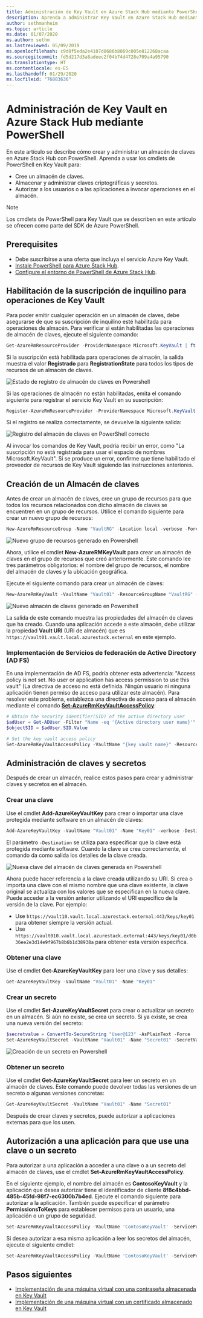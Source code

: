 ```yaml
---
title: Administración de Key Vault en Azure Stack Hub mediante PowerShell
description: Aprenda a administrar Key Vault en Azure Stack Hub mediante PowerShell.
author: sethmanheim
ms.topic: article
ms.date: 01/07/2020
ms.author: sethm
ms.lastreviewed: 05/09/2019
ms.openlocfilehash: c9d0f5eda2e4107d0686b8869c005e812268acaa
ms.sourcegitcommit: fd5d217d3a8adeec2f04b74d4728e709a4a95790
ms.translationtype: HT
ms.contentlocale: es-ES
ms.lasthandoff: 01/29/2020
ms.locfileid: "76883636"
---
```

# <a name="manage-key-vault-in-azure-stack-hub-using-powershell"></a>Administración de Key Vault en Azure Stack Hub mediante PowerShell

En este artículo se describe cómo crear y administrar un almacén de claves en Azure Stack Hub con PowerShell. Aprenda a usar los cmdlets de PowerShell en Key Vault para:

* Cree un almacén de claves.
* Almacenar y administrar claves criptográficas y secretos.
* Autorizar a los usuarios o a las aplicaciones a invocar operaciones en el almacén.

>[!NOTE]
>Los cmdlets de PowerShell para Key Vault que se describen en este artículo se ofrecen como parte del SDK de Azure PowerShell.

## <a name="prerequisites"></a>Prerequisites

* Debe suscribirse a una oferta que incluya el servicio Azure Key Vault.
* [Instale PowerShell para Azure Stack Hub](../operator/azure-stack-powershell-install.md).
* [Configure el entorno de PowerShell de Azure Stack Hub](azure-stack-powershell-configure-user.md).

## <a name="enable-your-tenant-subscription-for-key-vault-operations"></a>Habilitación de la suscripción de inquilino para operaciones de Key Vault

Para poder emitir cualquier operación en un almacén de claves, debe asegurarse de que su suscripción de inquilino esté habilitada para operaciones de almacén. Para verificar si están habilitadas las operaciones de almacén de claves, ejecute el siguiente comando:

```powershell  
Get-AzureRmResourceProvider -ProviderNamespace Microsoft.KeyVault | ft -Autosize
```

Si la suscripción está habilitada para operaciones de almacén, la salida muestra el valor **Registrado** para **RegistrationState** para todos los tipos de recursos de un almacén de claves.

![Estado de registro de almacén de claves en Powershell](media/azure-stack-key-vault-manage-powershell/image1.png)

Si las operaciones de almacén no están habilitadas, emita el comando siguiente para registrar el servicio Key Vault en su suscripción:

```powershell
Register-AzureRmResourceProvider -ProviderNamespace Microsoft.KeyVault
```

Si el registro se realiza correctamente, se devuelve la siguiente salida:

![Registro del almacén de claves en PowerShell correcto](media/azure-stack-key-vault-manage-powershell/image2.png)

Al invocar los comandos de Key Vault, podría recibir un error, como "La suscripción no está registrada para usar el espacio de nombres Microsoft.KeyVault". Si se produce un error, confirme que tiene habilitado el proveedor de recursos de Key Vault siguiendo las instrucciones anteriores.

## <a name="create-a-key-vault"></a>Creación de un Almacén de claves

Antes de crear un almacén de claves, cree un grupo de recursos para que todos los recursos relacionados con dicho almacén de claves se encuentren en un grupo de recursos. Utilice el comando siguiente para crear un nuevo grupo de recursos:

```powershell
New-AzureRmResourceGroup -Name "VaultRG" -Location local -verbose -Force
```

![Nuevo grupo de recursos generado en Powershell](media/azure-stack-key-vault-manage-powershell/image3.png)

Ahora, utilice el cmdlet **New-AzureRMKeyVault** para crear un almacén de claves en el grupo de recursos que creó anteriormente. Este comando lee tres parámetros obligatorios: el nombre del grupo de recursos, el nombre del almacén de claves y la ubicación geográfica.

Ejecute el siguiente comando para crear un almacén de claves:

```powershell
New-AzureRmKeyVault -VaultName "Vault01" -ResourceGroupName "VaultRG" -Location local -verbose
```

![Nuevo almacén de claves generado en Powershell](media/azure-stack-key-vault-manage-powershell/image4.png)

La salida de este comando muestra las propiedades del almacén de claves que ha creado. Cuando una aplicación accede a este almacén, debe utilizar la propiedad **Vault URI** (URI de almacén) que es `https://vault01.vault.local.azurestack.external` en este ejemplo.

### <a name="active-directory-federation-services-ad-fs-deployment"></a>Implementación de Servicios de federación de Active Directory (AD FS)

En una implementación de AD FS, podría obtener esta advertencia: "Access policy is not set. No user or application has access permission to use this vault" (La directiva de acceso no está definida. Ningún usuario ni ninguna aplicación tienen permiso de acceso para utilizar este almacén). Para resolver este problema, establezca una directiva de acceso para el almacén mediante el comando [**Set-AzureRmKeyVaultAccessPolicy**](#authorize-an-app-to-use-a-key-or-secret):

```powershell
# Obtain the security identifier(SID) of the active directory user
$adUser = Get-ADUser -Filter "Name -eq '{Active directory user name}'"
$objectSID = $adUser.SID.Value

# Set the key vault access policy
Set-AzureRmKeyVaultAccessPolicy -VaultName "{key vault name}" -ResourceGroupName "{resource group name}" -ObjectId "{object SID}" -PermissionsToKeys {permissionsToKeys} -PermissionsToSecrets {permissionsToSecrets} -BypassObjectIdValidation
```

## <a name="manage-keys-and-secrets"></a>Administración de claves y secretos

Después de crear un almacén, realice estos pasos para crear y administrar claves y secretos en el almacén.

### <a name="create-a-key"></a>Crear una clave

Use el cmdlet **Add-AzureKeyVaultKey** para crear o importar una clave protegida mediante software en un almacén de claves:

```powershell
Add-AzureKeyVaultKey -VaultName "Vault01" -Name "Key01" -verbose -Destination Software
```

El parámetro `-Destination` se utiliza para especificar que la clave está protegida mediante software. Cuando la clave se crea correctamente, el comando da como salida los detalles de la clave creada.

![Nueva clave del almacén de claves generada en Powershell](media/azure-stack-key-vault-manage-powershell/image5.png)

Ahora puede hacer referencia a la clave creada utilizando su URI. Si crea o importa una clave con el mismo nombre que una clave existente, la clave original se actualiza con los valores que se especifican en la nueva clave. Puede acceder a la versión anterior utilizando el URI específico de la versión de la clave. Por ejemplo:

* Use `https://vault10.vault.local.azurestack.external:443/keys/key01` para obtener siempre la versión actual.
* Use `https://vault010.vault.local.azurestack.external:443/keys/key01/d0b36ee2e3d14e9f967b8b6b1d38938a` para obtener esta versión específica.

### <a name="get-a-key"></a>Obtener una clave

Use el cmdlet **Get-AzureKeyVaultKey** para leer una clave y sus detalles:

```powershell
Get-AzureKeyVaultKey -VaultName "Vault01" -Name "Key01"
```

### <a name="create-a-secret"></a>Crear un secreto

Use el cmdlet **Set-AzureKeyVaultSecret** para crear o actualizar un secreto en un almacén. Si aún no existe, se crea un secreto. Si ya existe, se crea una nueva versión del secreto:

```powershell
$secretvalue = ConvertTo-SecureString "User@123" -AsPlainText -Force
Set-AzureKeyVaultSecret -VaultName "Vault01" -Name "Secret01" -SecretValue $secretvalue
```

![Creación de un secreto en Powershell](media/azure-stack-key-vault-manage-powershell/image6.png)

### <a name="get-a-secret"></a>Obtener un secreto

Use el cmdlet **Get-AzureKeyVaultSecret** para leer un secreto en un almacén de claves. Este comando puede devolver todas las versiones de un secreto o algunas versiones concretas:

```powershell
Get-AzureKeyVaultSecret -VaultName "Vault01" -Name "Secret01"
```

Después de crear claves y secretos, puede autorizar a aplicaciones externas para que los usen.

## <a name="authorize-an-app-to-use-a-key-or-secret"></a>Autorización a una aplicación para que use una clave o un secreto

Para autorizar a una aplicación a acceder a una clave o a un secreto del almacén de claves, use el cmdlet **Set-AzureRmKeyVaultAccessPolicy**.

En el siguiente ejemplo, el nombre del almacén es **ContosoKeyVault** y la aplicación que desea autorizar tiene el identificador de cliente **8f8c4bbd-485b-45fd-98f7-ec6300b7b4ed**. Ejecute el comando siguiente para autorizar a la aplicación. También puede especificar el parámetro **PermissionsToKeys** para establecer permisos para un usuario, una aplicación o un grupo de seguridad.

```powershell
Set-AzureRmKeyVaultAccessPolicy -VaultName 'ContosoKeyVault' -ServicePrincipalName 8f8c4bbd-485b-45fd-98f7-ec6300b7b4ed -PermissionsToKeys decrypt,sign
```

Si desea autorizar a esa misma aplicación a leer los secretos del almacén, ejecute el siguiente cmdlet:

```powershell
Set-AzureRmKeyVaultAccessPolicy -VaultName 'ContosoKeyVault' -ServicePrincipalName 8f8c4bbd-485b-45fd-98f7-ec6300 -PermissionsToKeys Get
```

## <a name="next-steps"></a>Pasos siguientes

* [Implementación de una máquina virtual con una contraseña almacenada en Key Vault](azure-stack-key-vault-deploy-vm-with-secret.md)
* [Implementación de una máquina virtual con un certificado almacenado en Key Vault](azure-stack-key-vault-push-secret-into-vm.md)
